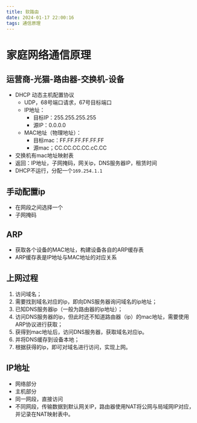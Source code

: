 ```yaml
---
title: 软路由
date: 2024-01-17 22:00:16
tags: 通信原理
---
```



# 家庭网络通信原理
## 运营商-光猫-路由器-交换机-设备
* DHCP 动态主机配置协议
  * UDP，68号端口请求，67号目标端口
  * IP地址：
    * 目标IP：255.255.255.255
    * 源IP：0.0.0.0
  * MAC地址（物理地址）：
    * 目标mac：FF.FF.FF.FF.FF.FF
    * 源mac；CC.CC.CC.CC.cC.CC
* 交换机有mac地址映射表
* 返回：IP地址，子网掩码，网关ip，DNS服务器IP，租赁时间
* DHCP不运行，分配一个`169.254.1.1`
## 手动配置ip
* 在网段之间选择一个
* 子网掩码
## ARP
* 获取各个设备的MAC地址，构建设备各自的ARP缓存表
* ARP缓存表是IP地址与MAC地址的对应关系
## 上网过程
1. 访问域名；
2. 需要找到域名对应的ip，即向DNS服务器询问域名的ip地址；
3. 已知DNS服务器ip（一般为路由器的ip地址）；
4. 访问DNS服务器的ip，但此时还不知道路由器（ip）的mac地址，需要使用ARP协议进行获取；
5. 获得到mac地址后，访问DNS服务器，获取域名对应ip。
6. 并将DNS缓存到设备本地；
7. 根据获得的ip，即可对域名进行访问，实现上网。
## IP地址
* 网络部分
* 主机部分
* 同一网段，直接访问
* 不同网段，传输数据到默认网关IP，路由器使用NAT将公网与局域网IP对应，并记录在NAT映射表中。